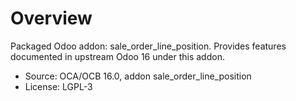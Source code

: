 # Overview

Packaged Odoo addon: sale_order_line_position. Provides features documented in upstream Odoo 16 under this addon.

- Source: OCA/OCB 16.0, addon sale_order_line_position
- License: LGPL-3
